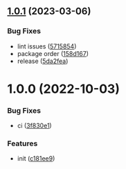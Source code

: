 ## [1.0.1](https://github.com/nejcm/react-skeleton-loader/compare/v1.0.0...v1.0.1) (2023-03-06)


### Bug Fixes

* lint issues ([5715854](https://github.com/nejcm/react-skeleton-loader/commit/5715854233050fbb1b56883632e4f705b4c9dab7))
* package order ([158d167](https://github.com/nejcm/react-skeleton-loader/commit/158d167f018176c48318a3e2be5ed8472065a402))
* release ([5da2fea](https://github.com/nejcm/react-skeleton-loader/commit/5da2fea50d6bc55ca2dd5a94562ad45510eab6dd))

# 1.0.0 (2022-10-03)


### Bug Fixes

* ci ([3f830e1](https://github.com/nejcm/react-skeleton-loader/commit/3f830e1322b0a29aeaeb2658de17300a2121c089))


### Features

* init ([c181ee9](https://github.com/nejcm/react-skeleton-loader/commit/c181ee9433080c00b9588c51f2f65a60df894561))
